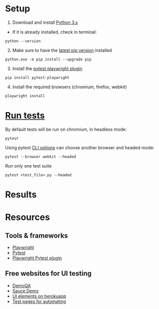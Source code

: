# Setup

1. Download and install [Python 3.x](https://www.python.org/downloads/windows/)
- If it is already installed, check in terminal:

```
python --version
```

2. Make sure to have the [latest pip version](https://pip.pypa.io/en/stable/installation/) installed

```
python.exe -m pip install --upgrade pip
```

3. Install the [pytest playwright plugin](https://pypi.org/project/pytest-playwright/)

```
pip install pytest-playwright
```

4. Install the required browsers (chromium, firefox, webkit)

```
playwright install
```

# [Run tests](https://playwright.dev/python/docs/running-tests)

By default tests will be run on chromium, in headless mode:

```
pytest
```

Using pytest [CLI options](https://playwright.dev/python/docs/test-runners#cli-arguments) can choose another browser and headed mode:

```
pytest --browser webkit --headed
```

Run only one test suite

```
pytest <test_file>.py --headed
```

# Results


# Resources

## Tools & frameworks
- [Playwright](https://playwright.dev/python/docs/intro)
- [Pytest](https://docs.pytest.org/en/stable/)
- [Playwright Pytest plugin](https://playwright.dev/python/docs/test-runners)


## Free websites for UI testing
- [DemoQA](https://demoqa.com/)
- [Sauce Demo](https://www.saucedemo.com/)
- [UI elements on herokuapp](https://the-internet.herokuapp.com/)
- [Test pages for automating](https://testpages.herokuapp.com/styled/index.html)